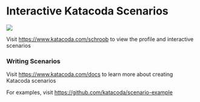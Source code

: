 # Interactive Katacoda Scenarios

[![](http://shields.katacoda.com/katacoda/schroob/count.svg)](https://www.katacoda.com/schroob "Get your profile on Katacoda.com")

Visit https://www.katacoda.com/schroob to view the profile and interactive scenarios

### Writing Scenarios
Visit https://www.katacoda.com/docs to learn more about creating Katacoda scenarios

For examples, visit https://github.com/katacoda/scenario-example
